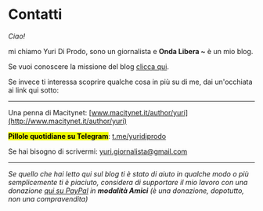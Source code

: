 # Contatti

*Ciao!*

mi chiamo Yuri Di Prodo, sono un giornalista e **Onda Libera ~** è un mio blog.

Se vuoi conoscere la missione del blog [clicca qui](/pages/onda-libera.html).

Se invece ti interessa scoprire qualche cosa in più su di me, dai un'occhiata ai link qui sotto:

---

Una penna di Macitynet: [www.macitynet.it/author/yuri](http://www.macitynet.it/author/yuri)

<mark class="has-inline-color" style="background: rgb(238, 252, 0); color: black; font-weight: 700;">**Pillole quotidiane su Telegram**</mark>: [t.me/yuridiprodo](http://t.me/yuridiprodo)

Se hai bisogno di scrivermi: [yuri.giornalista@gmail.com](mailto:yuri.giornalista@gmail.com)

---

*Se quello che hai letto qui sul blog ti è stato di aiuto in qualche modo o più semplicemente ti è piaciuto, considera di supportare il mio lavoro con una donazione [qui su PayPal](http://paypal.me/yuridiprodo) in **modalità Amici** (è una donazione, dopotutto, non una compravendita)*